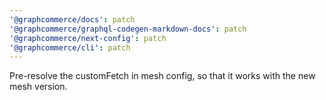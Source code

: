```yaml
---
'@graphcommerce/docs': patch
'@graphcommerce/graphql-codegen-markdown-docs': patch
'@graphcommerce/next-config': patch
'@graphcommerce/cli': patch
---
```


Pre-resolve the customFetch in mesh config, so that it works with the new mesh version.
